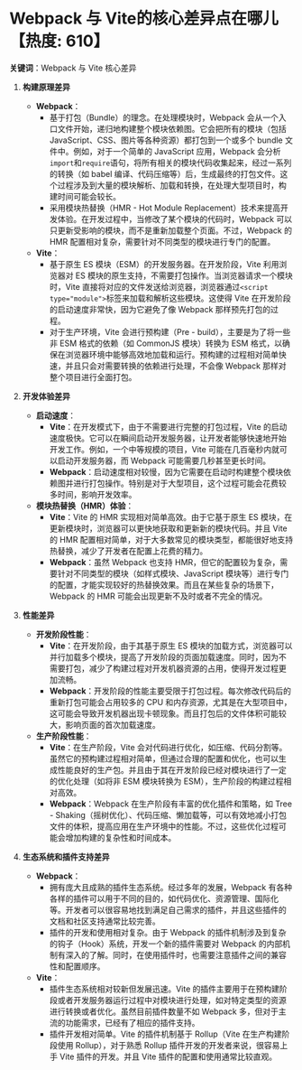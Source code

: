 # Webpack 与 Vite的核心差异点在哪儿【热度: 610】

**关键词**：Webpack 与 Vite 核心差异

1. **构建原理差异**

   - **Webpack**：
     - 基于打包（Bundle）的理念。在处理模块时，Webpack 会从一个入口文件开始，递归地构建整个模块依赖图。它会把所有的模块（包括 JavaScript、CSS、图片等各种资源）都打包到一个或多个 bundle 文件中。例如，对于一个简单的 JavaScript 应用，Webpack 会分析`import`和`require`语句，将所有相关的模块代码收集起来，经过一系列的转换（如 babel 编译、代码压缩等）后，生成最终的打包文件。这个过程涉及到大量的模块解析、加载和转换，在处理大型项目时，构建时间可能会较长。
     - 采用模块热替换（HMR - Hot Module Replacement）技术来提高开发体验。在开发过程中，当修改了某个模块的代码时，Webpack 可以只更新受影响的模块，而不是重新加载整个页面。不过，Webpack 的 HMR 配置相对复杂，需要针对不同类型的模块进行专门的配置。
   - **Vite**：
     - 基于原生 ES 模块（ESM）的开发服务器。在开发阶段，Vite 利用浏览器对 ES 模块的原生支持，不需要打包操作。当浏览器请求一个模块时，Vite 直接将对应的文件发送给浏览器，浏览器通过`<script type="module">`标签来加载和解析这些模块。这使得 Vite 在开发阶段的启动速度非常快，因为它避免了像 Webpack 那样预先打包的过程。
     - 对于生产环境，Vite 会进行预构建（Pre - build），主要是为了将一些非 ESM 格式的依赖（如 CommonJS 模块）转换为 ESM 格式，以确保在浏览器环境中能够高效地加载和运行。预构建的过程相对简单快速，并且只会对需要转换的依赖进行处理，不会像 Webpack 那样对整个项目进行全面打包。

2. **开发体验差异**

   - **启动速度**：
     - **Vite**：在开发模式下，由于不需要进行完整的打包过程，Vite 的启动速度极快。它可以在瞬间启动开发服务器，让开发者能够快速地开始开发工作。例如，一个中等规模的项目，Vite 可能在几百毫秒内就可以启动开发服务器，而 Webpack 可能需要几秒甚至更长时间。
     - **Webpack**：启动速度相对较慢，因为它需要在启动时构建整个模块依赖图并进行打包操作。特别是对于大型项目，这个过程可能会花费较多时间，影响开发效率。
   - **模块热替换（HMR）体验**：
     - **Vite**：Vite 的 HMR 实现相对简单高效。由于它基于原生 ES 模块，在更新模块时，浏览器可以更快地获取和更新新的模块代码。并且 Vite 的 HMR 配置相对简单，对于大多数常见的模块类型，都能很好地支持热替换，减少了开发者在配置上花费的精力。
     - **Webpack**：虽然 Webpack 也支持 HMR，但它的配置较为复杂，需要针对不同类型的模块（如样式模块、JavaScript 模块等）进行专门的配置，才能实现较好的热替换效果。而且在某些复杂的场景下，Webpack 的 HMR 可能会出现更新不及时或者不完全的情况。

3. **性能差异**

   - **开发阶段性能**：
     - **Vite**：在开发阶段，由于其基于原生 ES 模块的加载方式，浏览器可以并行加载多个模块，提高了开发阶段的页面加载速度。同时，因为不需要打包，减少了构建过程对开发机器资源的占用，使得开发过程更加流畅。
     - **Webpack**：开发阶段的性能主要受限于打包过程。每次修改代码后的重新打包可能会占用较多的 CPU 和内存资源，尤其是在大型项目中，这可能会导致开发机器出现卡顿现象。而且打包后的文件体积可能较大，影响页面的首次加载速度。
   - **生产阶段性能**：
     - **Vite**：在生产阶段，Vite 会对代码进行优化，如压缩、代码分割等。虽然它的预构建过程相对简单，但通过合理的配置和优化，也可以生成性能良好的生产包。并且由于其在开发阶段已经对模块进行了一定的优化处理（如将非 ESM 模块转换为 ESM），生产阶段的构建过程相对高效。
     - **Webpack**：Webpack 在生产阶段有丰富的优化插件和策略，如 Tree - Shaking（摇树优化）、代码压缩、懒加载等，可以有效地减小打包文件的体积，提高应用在生产环境中的性能。不过，这些优化过程可能会增加构建的复杂性和时间成本。

4. **生态系统和插件支持差异**
   - **Webpack**：
     - 拥有庞大且成熟的插件生态系统。经过多年的发展，Webpack 有各种各样的插件可以用于不同的目的，如代码优化、资源管理、国际化等。开发者可以很容易地找到满足自己需求的插件，并且这些插件的文档和社区支持通常比较完善。
     - 插件的开发和使用相对复杂。由于 Webpack 的插件机制涉及到复杂的钩子（Hook）系统，开发一个新的插件需要对 Webpack 的内部机制有深入的了解。同时，在使用插件时，也需要注意插件之间的兼容性和配置顺序。
   - **Vite**：
     - 插件生态系统相对较新但发展迅速。Vite 的插件主要用于在预构建阶段或者开发服务器运行过程中对模块进行处理，如对特定类型的资源进行转换或者优化。虽然目前插件数量不如 Webpack 多，但对于主流的功能需求，已经有了相应的插件支持。
     - 插件开发相对简单。Vite 的插件机制基于 Rollup（Vite 在生产构建阶段使用 Rollup），对于熟悉 Rollup 插件开发的开发者来说，很容易上手 Vite 插件的开发。并且 Vite 插件的配置和使用通常比较直观。